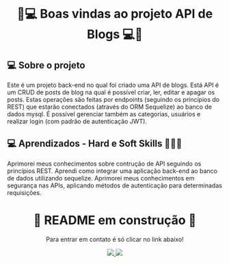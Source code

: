 <h1 align="center">🤳💻 Boas vindas ao projeto API de Blogs 💻🤳</h1>

## 💻 Sobre o projeto

Este é um projeto back-end no qual foi criado uma API de blogs. Está API é um CRUD de posts de blog na qual é possível criar, ler, editar e apagar os posts. Estas operações são feitas por endpoints (seguindo os princípios do REST) que estarão conectados (através do ORM Sequelize) ao banco de dados mysql. É possível gerenciar também as categorias, usuários e realizar login (com padrão de autenticação JWT).


## 💻 Aprendizados - Hard e Soft Skills 💪🏽💭

Aprimorei meus conhecimentos sobre contrução de API seguindo os princípios REST. Aprendi como integrar uma aplicação back-end ao banco de dados utilizando sequelize. Aprimorei meus conhecimentos em segurança nas APIs, aplicando métodos de autenticação para determinadas requisições. 

<h1 align="center">🚧 README em construção 🚧</h1>

<section class="social_networks">
  <p align="center">Para entrar em contato é só clicar no link abaixo!<br></p>
  <div align="center" class="contacts" >
    <a href="https://www.linkedin.com/in/micael-maicon/" target="_blank" alt="Linkedin do autor" rel="nofollow">
    <img src="https://camo.githubusercontent.com/fcc551d4cff1847eb5a8ee518859132d52149a6db9f37833fdbea96451684bb6/68747470733a2f2f696d672e736869656c64732e696f2f62616467652f2d4c696e6b6564696e2d3143314331433f7374796c653d666f722d7468652d6261646765266c6f676f3d4c696e6b6564696e266c6f676f436f6c6f723d303046464646266c696e6b3d68747470733a2f2f7777772e6c696e6b6564696e2e636f6d2f696e2f69757269636f6465" style="max-width: 100%;">
  </a>
  <a href="https://discord.gg/QXGn6nt2" target="_blank" alt="Discord do autor" rel="nofollow">
    <img src="https://camo.githubusercontent.com/964caa47c23f903c00d8966c08f42ee934635bae58d018b5e69b9d08f5e41d42/68747470733a2f2f696d672e736869656c64732e696f2f62616467652f2d446973636f72642d3143314331433f7374796c653d666f722d7468652d6261646765266c6f676f3d446973636f7264266c6f676f436f6c6f723d303046464646266c696e6b3d68747470733a2f2f646973636f72642e67672f516576444a71437a6159" style="max-width: 100%;">
  </a>
  </div>  
<section>
